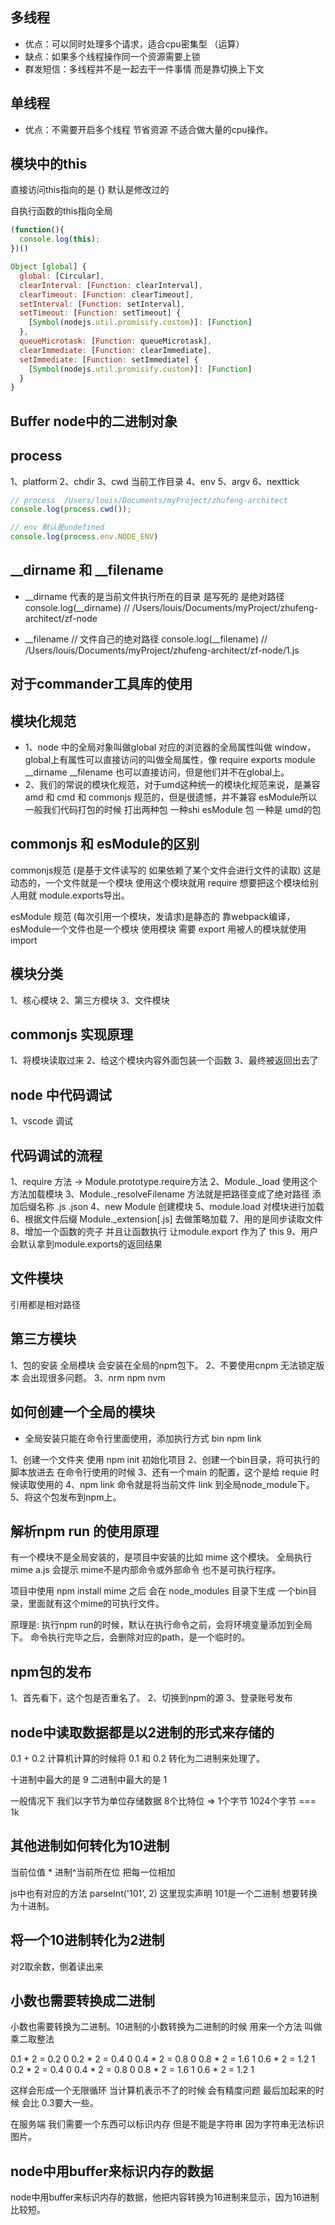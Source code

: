 ## 多线程
- 优点：可以同时处理多个请求，适合cpu密集型 （运算）
- 缺点：如果多个线程操作同一个资源需要上锁
- 群发短信：多线程并不是一起去干一件事情 而是靠切换上下文


## 单线程
- 优点：不需要开启多个线程 节省资源 不适合做大量的cpu操作。


## 模块中的this
直接访问this指向的是 {} 默认是修改过的

自执行函数的this指向全局

```js
(function(){
  console.log(this);
})()

Object [global] {
  global: [Circular],
  clearInterval: [Function: clearInterval],
  clearTimeout: [Function: clearTimeout],
  setInterval: [Function: setInterval],
  setTimeout: [Function: setTimeout] {
    [Symbol(nodejs.util.promisify.custom)]: [Function]
  },
  queueMicrotask: [Function: queueMicrotask],
  clearImmediate: [Function: clearImmediate],
  setImmediate: [Function: setImmediate] {
    [Symbol(nodejs.util.promisify.custom)]: [Function]
  }
}
```

## Buffer node中的二进制对象


## process
1、platform
2、chdir
3、cwd  当前工作目录
4、env
5、argv
6、nexttick

```js
// process  /Users/louis/Documents/myProject/zhufeng-architect
console.log(process.cwd());

// env 默认是undefined 
console.log(process.env.NODE_ENV)
```


## __dirname  和  __filename
- __dirname  代表的是当前文件执行所在的目录 是写死的 是绝对路径
console.log(__dirname) // /Users/louis/Documents/myProject/zhufeng-architect/zf-node

- __filename  // 文件自己的绝对路径
console.log(__filename) // /Users/louis/Documents/myProject/zhufeng-architect/zf-node/1.js

## 对于commander工具库的使用


## 模块化规范
- 1、node 中的全局对象叫做global 对应的浏览器的全局属性叫做 window，global上有属性可以直接访问的叫做全局属性，像 require exports module __dirname __filename 也可以直接访问，但是他们并不在global上。
- 2、我们的常说的模块化规范，对于umd这种统一的模块化规范来说，是兼容 amd 和 cmd 和 commonjs 规范的，但是很遗憾，并不兼容 esModule所以一般我们代码打包的时候 打出两种包 一种shi esModule 包 一种是 umd的包


## commonjs 和 esModule的区别
commonjs规范 (是基于文件读写的 如果依赖了某个文件会进行文件的读取) 这是动态的，一个文件就是一个模块 使用这个模块就用 require 想要把这个模块给别人用就 module.exports导出。

esModule 规范 (每次引用一个模块，发请求)是静态的 靠webpack编译，esModule一个文件也是一个模块
使用模块 需要 export 用被人的模块就使用import 


## 模块分类
1、核心模块
2、第三方模块
3、文件模块

## commonjs 实现原理
1、将模块读取过来
2、给这个模块内容外面包装一个函数
3、最终被返回出去了

## node 中代码调试
1、vscode 调试

## 代码调试的流程
1、require 方法 -> Module.prototype.require方法
2、Module._load 使用这个方法加载模块
3、Module._resolveFilename 方法就是把路径变成了绝对路径 添加后缀名称 .js .json
4、new Module 创建模块
5、module.load 对模块进行加载
6、根据文件后缀 Module._extension[.js] 去做策略加载
7、用的是同步读取文件
8、增加一个函数的壳子 并且让函数执行 让module.export 作为了 this
9、用户会默认拿到module.exports的返回结果

## 文件模块
引用都是相对路径

## 第三方模块
1、包的安装 全局模块 会安装在全局的npm包下。
2、不要使用cnpm 无法锁定版本 会出现很多问题。
3、nrm npm nvm 


## 如何创建一个全局的模块 
- 全局安装只能在命令行里面使用，添加执行方式  bin  npm link 

1、创建一个文件夹 使用 npm init 初始化项目
2、创建一个bin目录，将可执行的脚本放进去  在命令行使用的时候
3、还有一个main 的配置，这个是给 requie 时候读取使用的
4、npm link 命令就是将当前文件 link 到全局node_module下。
5、将这个包发布到npm上。

## 解析npm run 的使用原理
有一个模块不是全局安装的，是项目中安装的比如 mime 这个模块。
全局执行 mime a.js 会提示 mime不是内部命令或外部命令 也不是可执行程序。

项目中使用 npm install mime 之后 会在 node_modules 目录下生成
一个bin目录，里面就有这个mime的可执行文件。

原理是: 执行npm run的时候，默认在执行命令之前，会将环境变量添加到全局下。
命令执行完毕之后，会删除对应的path，是一个临时的。


## npm包的发布
1、首先看下，这个包是否重名了。
2、切换到npm的源
3、登录账号发布


## node中读取数据都是以2进制的形式来存储的

0.1 + 0.2 计算机计算的时候将 0.1 和 0.2 转化为二进制来处理了。

十进制中最大的是 9
二进制中最大的是 1 

一般情况下 我们以字节为单位存储数据 8个比特位 => 1个字节  1024个字节 === 1k  


## 其他进制如何转化为10进制
当前位值 * 进制^当前所在位 把每一位相加

js中也有对应的方法 parseInt('101', 2) 这里现实声明 101是一个二进制 想要转换为十进制。


## 将一个10进制转化为2进制
对2取余数，倒着读出来


## 小数也需要转换成二进制
小数也需要转换为二进制。10进制的小数转换为二进制的时候 用来一个方法 叫做乘二取整法 

0.1 * 2 = 0.2  0
0.2 * 2 = 0.4  0
0.4 * 2 = 0.8  0
0.8 * 2 = 1.6  1
0.6 * 2 = 1.2  1
0.2 * 2 = 0.4  0
0.4 * 2 = 0.8  0
0.8 * 2 = 1.6  1
0.6 * 2 = 1.2  1

这样会形成一个无限循环 当计算机表示不了的时候 会有精度问题 最后加起来的时候 会比 0.3要大一些。

在服务端 我们需要一个东西可以标识内存 但是不能是字符串 因为字符串无法标识图片。


## node中用buffer来标识内存的数据
node中用buffer来标识内存的数据，他把内容转换为16进制来显示，因为16进制比较短。












